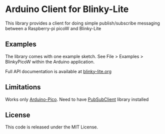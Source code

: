 # Arduino Client for Blinky-Lite

This library provides a client for doing simple publish/subscribe messaging between 
a Raspberry-pi picoW and Blinky-Lite

## Examples

The library comes with one example sketch. See File > Examples > BlinkyPicoW
within the Arduino application.

Full API documentation is available at [blinky-lite.org](https://blinky-lite.org)

## Limitations

Works only [Arduino-Pico](https://arduino-pico.readthedocs.io/en/latest/). Need to have [PubSubClient](https://pubsubclient.knolleary.net/api) library installed

## License

This code is released under the MIT License.
